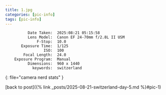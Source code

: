 ```yaml
---
title: 1.jpg
categories: [pic-info]
tags: [pic-info]
---
```


```text
          Date Taken:  2025:08:21 05:15:58
          Lens Model:  Canon EF 24-70mm f/2.8L II USM
              F-Stop:  10.0
       Exposure Time:  1/125
                 ISO:  100
        Focal Length:  24.0
    Exposure Program:  Manual
          Dimensions:  960 x 1440
            keywords:  switzerland
```
{: file="camera nerd stats" }

[back to post]({% link _posts/2025-08-21-switzerland-day-5.md %}#pic-1)
